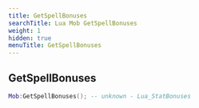 ```yaml
---
title: GetSpellBonuses
searchTitle: Lua Mob GetSpellBonuses
weight: 1
hidden: true
menuTitle: GetSpellBonuses
---
```

## GetSpellBonuses
```lua
Mob:GetSpellBonuses(); -- unknown - Lua_StatBonuses
```